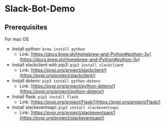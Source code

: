# Slack-Bot-Demo

## Prerequisites

For mac OS

- Install python: `brew install python`
  - Link: [https://docs.brew.sh/Homebrew-and-Python#python-3y](https://docs.brew.sh/Homebrew-and-Python#python-3y)
- Install slackclient with pip3: `pip3 install slackclient`
  - Link: [https://pypi.org/project/slackclient/](https://pypi.org/project/slackclient/)
- Install dotenv: `pip3 install python-dotenv`
  - Link: [https://pypi.org/project/python-dotenv/](https://pypi.org/project/python-dotenv/)
- Install flask: `pip3 install flask`
  - Link: [https://pypi.org/project/Flask/](https://pypi.org/project/Flask/)
- Install slackeventsapi: `pip3 install slackeventsapi`
  - Link: [https://pypi.org/project/slackeventsapi/](https://pypi.org/project/slackeventsapi/)